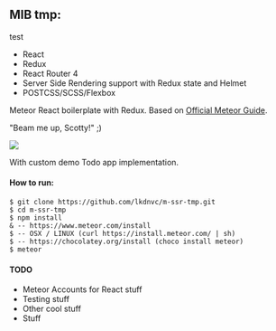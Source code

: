 ## MIB tmp:
test
- React
- Redux
- React Router 4
- Server Side Rendering support with Redux state and Helmet
- POSTCSS/SCSS/Flexbox

Meteor React boilerplate with Redux.
Based on [Official Meteor Guide](http://guide.meteor.com/).

"Beam me up, Scotty!" ;)

![](https://i.imgflip.com/l909e.jpg)

With custom demo Todo app implementation.

#### How to run:

```
$ git clone https://github.com/lkdnvc/m-ssr-tmp.git
$ cd m-ssr-tmp
$ npm install
& -- https://www.meteor.com/install
$ -- OSX / LINUX (curl https://install.meteor.com/ | sh) 
$ -- https://chocolatey.org/install (choco install meteor)
$ meteor
```

#### TODO

- Meteor Accounts for React stuff
- Testing stuff
- Other cool stuff
- Stuff
